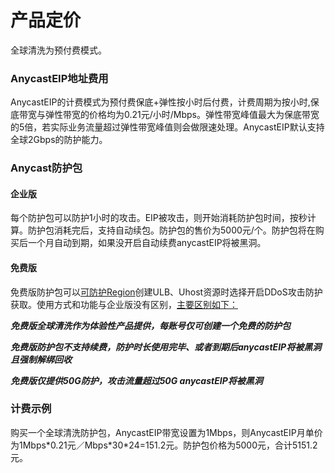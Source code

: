

# 产品定价

全球清洗为预付费模式。

### AnycastEIP地址费用

AnycastEIP的计费模式为预付费保底+弹性按小时后付费，计费周期为按小时,保底带宽与弹性带宽的价格均为0.21元/小时/Mbps。弹性带宽峰值最大为保底带宽的5倍，若实际业务流量超过弹性带宽峰值则会做限速处理。AnycastEIP默认支持全球2Gbps的防护能力。

### Anycast防护包

#### 企业版

每个防护包可以防护1小时的攻击。EIP被攻击，则开始消耗防护包时间，按秒计算。防护包消耗完后，支持自动续包。防护包的售价为5000元/个。防护包将在购买后一个月自动到期，如果没开启自动续费anycastEIP将被黑洞。

#### 免费版

免费版防护包可以[可防护Region](https://docs.ucloud.cn/uantiddos/uanycastclean/intro/limit)创建ULB、Uhost资源时选择开启DDoS攻击防护获取。使用方式和功能与企业版没有区别，<u>主要区别如下：</u>


***免费版全球清洗作为体验性产品提供，每账号仅可创建一个免费的防护包***

***免费版防护包不支持续费，防护时长使用完毕、或者到期后anycastEIP将被黑洞且强制解绑回收***

***免费版仅提供50G防护，攻击流量超过50G anycastEIP将被黑洞***




### 计费示例

购买一个全球清洗防护包，AnycastEIP带宽设置为1Mbps，则AnycastEIP月单价为1Mbps\*0.21元／Mbps\*30\*24=151.2元。防护包价格为5000元，合计5151.2元。

